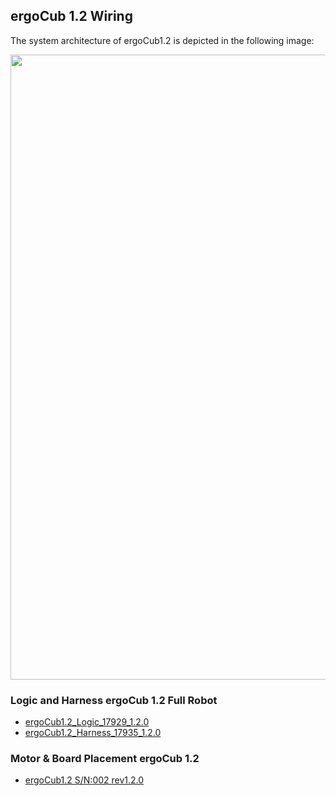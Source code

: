 ## ergoCub 1.2 Wiring 
The system architecture of ergoCub1.2 is depicted in the following image:

<center>
  <img src ="../img/ergoCub1.2_architecture.png" width=1000>      
</center>

### Logic and Harness ergoCub 1.2 Full Robot 

- [ergoCub1.2_Logic_17929_1.2.0](https://github.com/icub-tech-iit/electronics-wiring-public/blob/master/ergocub1/ergocub1.2/pdf/ergoCub1.2_Logic_17929_1.2.0.pdf)
- [ergoCub1.2_Harness_17935_1.2.0](https://github.com/icub-tech-iit/electronics-wiring-public/blob/master/ergocub1/ergocub1.2/pdf/ergoCub1.2_Harness_17935_1.2.0.pdf)

### Motor & Board Placement ergoCub 1.2 

- [ergoCub1.2 S/N:002 rev1.2.0](https://github.com/icub-tech-iit/electronics-wiring-public/blob/master/ergocub1/ergocub1.2/pdf/ergoCub1_2_0_M%26B_placement.pdf)

